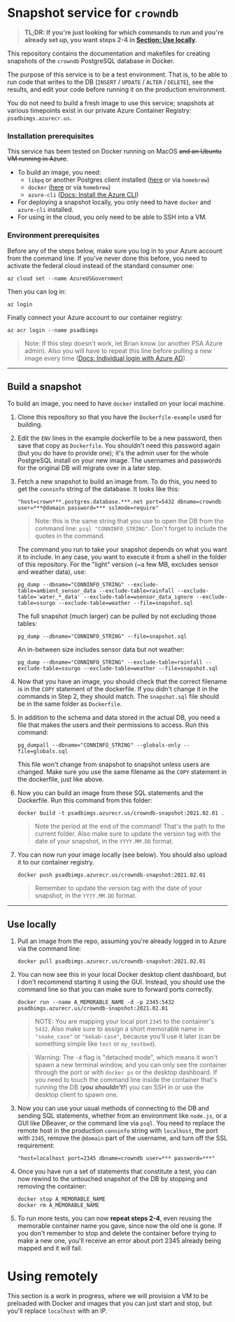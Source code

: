 # Snapshot service for `crowndb`

> **TL;DR: If you're just looking for which commands to run and you're already set up, you want steps 2-4 in [Section: Use locally](#use-locally).**

This repository contains the documentation and makefiles for creating snapshots of the `crowndb` PostgreSQL database in Docker. 

The purpose of this service is to be a test environment. That is, to be able to run code that writes to the DB (`INSERT` / `UPDATE` / `ALTER` / `DELETE`), see the results, and edit your code before running it on the production environment.

You do not need to build a fresh image to use this service; snapshots at various timepoints exist in our private Azure Container Registry: `psadbimgs.azurecr.us`.

### Installation prerequisites
This service has been tested on Docker running on MacOS ~~and an Ubuntu VM running in Azure~~. 

 - To build an image, you need: 
   - `libpq` or another Postgres client installed ([here](https://www.postgresql.org/download/) or via `homebrew`)
   - `docker` ([here](https://docs.docker.com/get-docker/) or via `homebrew`)
   - `azure-cli` ([Docs: Install the Azure CLI](https://docs.microsoft.com/en-us/cli/azure/install-azure-cli))
 - For deploying a snapshot locally, you only need to have `docker` and `azure-cli` installed.
 - For using in the cloud, you only need to be able to SSH into a VM.

### Environment prerequisites
Before any of the steps below, make sure you log in to your Azure account from the command line. If you've never done this before, you need to activate the federal cloud instead of the standard consumer one:

    az cloud set --name AzureUSGovernment

Then you can log in:

    az login

Finally connect your Azure account to our container registry:

    az acr login --name psadbimgs

> Note: If this step doesn't work, let Brian know (or another PSA Azure admin). Also you will have to repeat this line before pulling a new image every time ([Docs: Individual login with Azure AD](https://docs.microsoft.com/en-us/azure/container-registry/container-registry-authentication#individual-login-with-azure-ad)).

---

## Build a snapshot

To build an image, you need to have `docker` installed on your local machine. 

1. Clone this repository so that you have the `Dockerfile-example` used for building.

2. Edit the `ENV` lines in the example dockerfile to be a new password, then save that copy as `Dockerfile`. You shouldn't need this password again (but you do have to provide one); it's the admin user for the whole PostgreSQL install on your new image. The usernames and passwords for the original DB will migrate over in a later step.

3. Fetch a new snapshot to build an image from. To do this, you need to get the `conninfo` string of the database. It looks like this: 
    
       "host=crown***.postgres.database.***.net port=5432 dbname=crowndb user=***@domain password=*** sslmode=require"
   > Note: this is the same string that you use to open the DB from the command line: `psql "CONNINFO_STRING"`. Don't forget to include the quotes in the command.

   The command you run to take your snapshot depends on what you want it to include. In any case, you want to execute it from a shell in the folder of this repository. For the "light" version (~a few MB, excludes sensor and weather data), use:

       pg_dump --dbname="CONNINFO_STRING" --exclude-table=ambient_sensor_data --exclude-table=rainfall --exclude-table='water_*_data' --exclude-table=wsensor_data_ignore --exclude-table=ssurgo --exclude-table=weather --file=snapshot.sql

    The full snapshot (much larger) can be pulled by not excluding those tables:

       pg_dump --dbname="CONNINFO_STRING" --file=snapshot.sql

    An in-between size includes sensor data but not weather:

       pg_dump --dbname="CONNINFO_STRING" --exclude-table=rainfall --exclude-table=ssurgo --exclude-table=weather --file=snapshot.sql

4. Now that you have an image, you should check that the correct filename is in the `COPY` statement of the dockerfile. If you didn't change it in the commands in Step 2, they should match. The `snapshot.sql` file should be in the same folder as `Dockerfile`.

5. In addition to the schema and data stored in the actual DB, you need a file that makes the users and their permissions to access. Run this command:

       pg_dumpall --dbname="CONNINFO_STRING" --globals-only --file=globals.sql

   This file won't change from snapshot to snapshot unless users are changed. Make sure you use the same filename as the `COPY` statement in the dockerfile, just like above.

6. Now you can build an image from these SQL statements and the Dockerfile. Run this command from this folder:

       docker build -t psadbimgs.azurecr.us/crowndb-snapshot:2021.02.01 .
       
    > Note the period at the end of the command! That's the path to the current folder. Also make sure to update the version tag with the date of your snapshot, in the `YYYY.MM.DD` format.

7. You can now run your image locally (see below). You should also upload it to our container registry.

       docker push psadbimgs.azurecr.us/crowndb-snapshot:2021.02.01

    > Remember to update the version tag with the date of your snapshot, in the `YYYY.MM.DD` format.

---

## Use locally

1. Pull an image from the repo, assuming you're already logged in to Azure via the command line:

       docker pull psadbimgs.azurecr.us/crowndb-snapshot:2021.02.01

2. You can now see this in your local Docker desktop client dashboard, but I don't recommend starting it using the GUI. Instead, you should use the command line so that you can make sure to forward ports correctly.

       docker run --name A_MEMORABLE_NAME -d -p 2345:5432 psadbimgs.azurecr.us/crowndb-snapshot:2021.02.01

    > NOTE: You are mapping your local port `2345` to the container's `5432`. Also make sure to assign a short memorable name in `"snake_case"` or `"kebab-case"`, because you'll use it later (can be something simple like `test` or `my_testbed`).

    > Warning: The `-d` flag is "detached mode", which means it won't spawn a new terminal window, and you can only see the container through the port or with `docker ps` or the desktop dashboard. If you need to touch the command line inside the container that's running the DB (***you shouldn't!***) you can SSH in or use the desktop client to spawn one.

3. Now you can use your usual methods of connecting to the DB and sending SQL statements, whether from an environment like `node.js`, or a GUI like DBeaver, or the command line via `psql`. You need to replace the remote host in the production `conninfo` string with `localhost`, the port with `2345`, remove the `@domain` part of the username, and turn off the SSL requirement:

       "host=localhost port=2345 dbname=crowndb user=*** password=***"

4. Once you have run a set of statements that constitute a test, you can now rewind to the untouched snapshot of the DB by stopping and removing the container:

       docker stop A_MEMORABLE_NAME
       docker rm A_MEMORABLE_NAME

5. To run more tests, you can now **repeat steps 2-4**, even reusing the memorable container name you gave, since now the old one is gone. If you don't remember to stop and delete the container before trying to make a new one, you'll receive an error about port 2345 already being mapped and it will fail.


# Using remotely

This section is a work in progress, where we will provision a VM to be preloaded with Docker and images that you can just start and stop, but you'll replace `localhost` with an IP.